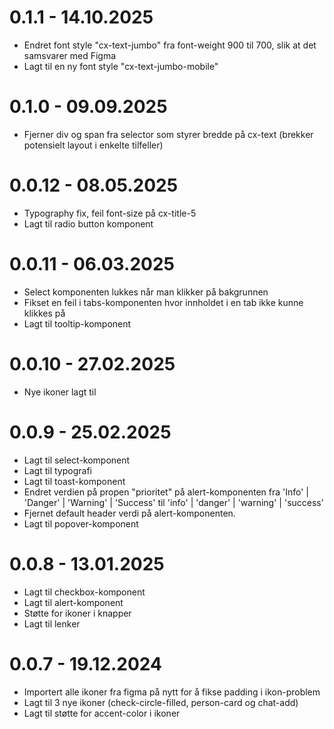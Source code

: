 # 0.1.1 - 14.10.2025
- Endret font style "cx-text-jumbo" fra font-weight 900 til 700, slik at det samsvarer med Figma
- Lagt til en ny font style "cx-text-jumbo-mobile"

# 0.1.0 - 09.09.2025
- Fjerner div og span fra selector som styrer bredde på cx-text (brekker potensielt layout i enkelte tilfeller)

# 0.0.12 - 08.05.2025

- Typography fix, feil font-size på cx-title-5
- Lagt til radio button komponent

# 0.0.11 - 06.03.2025

- Select komponenten lukkes når man klikker på bakgrunnen
- Fikset en feil i tabs-komponenten hvor innholdet i en tab ikke kunne klikkes på
- Lagt til tooltip-komponent

# 0.0.10 - 27.02.2025

- Nye ikoner lagt til

# 0.0.9 - 25.02.2025

- Lagt til select-komponent
- Lagt til typografi
- Lagt til toast-komponent
- Endret verdien på propen "prioritet" på alert-komponenten fra 'Info' | 'Danger' | 'Warning' | 'Success' til 'info' | 'danger' | 'warning' | 'success'
- Fjernet default header verdi på alert-komponenten.
- Lagt til popover-komponent

# 0.0.8 - 13.01.2025

- Lagt til checkbox-komponent
- Lagt til alert-komponent
- Støtte for ikoner i knapper
- Lagt til lenker

# 0.0.7 - 19.12.2024

- Importert alle ikoner fra figma på nytt for å fikse padding i ikon-problem
- Lagt til 3 nye ikoner (check-circle-filled, person-card og chat-add)
- Lagt til støtte for accent-color i ikoner
